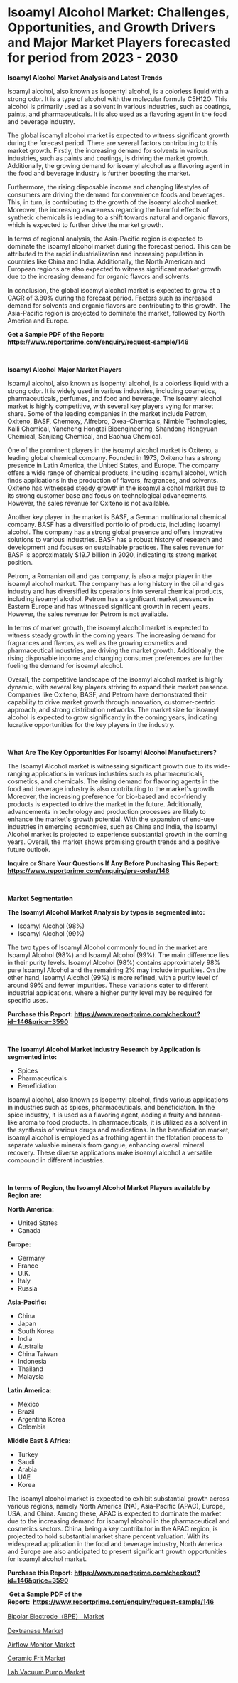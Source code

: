 <p><h1>Isoamyl Alcohol Market: Challenges, Opportunities, and Growth Drivers and Major Market Players forecasted for period from 2023 - 2030</h1></p><p><strong>Isoamyl Alcohol Market Analysis and Latest Trends</strong></p>
<p><p>Isoamyl alcohol, also known as isopentyl alcohol, is a colorless liquid with a strong odor. It is a type of alcohol with the molecular formula C5H12O. This alcohol is primarily used as a solvent in various industries, such as coatings, paints, and pharmaceuticals. It is also used as a flavoring agent in the food and beverage industry.</p><p>The global isoamyl alcohol market is expected to witness significant growth during the forecast period. There are several factors contributing to this market growth. Firstly, the increasing demand for solvents in various industries, such as paints and coatings, is driving the market growth. Additionally, the growing demand for isoamyl alcohol as a flavoring agent in the food and beverage industry is further boosting the market.</p><p>Furthermore, the rising disposable income and changing lifestyles of consumers are driving the demand for convenience foods and beverages. This, in turn, is contributing to the growth of the isoamyl alcohol market. Moreover, the increasing awareness regarding the harmful effects of synthetic chemicals is leading to a shift towards natural and organic flavors, which is expected to further drive the market growth.</p><p>In terms of regional analysis, the Asia-Pacific region is expected to dominate the isoamyl alcohol market during the forecast period. This can be attributed to the rapid industrialization and increasing population in countries like China and India. Additionally, the North American and European regions are also expected to witness significant market growth due to the increasing demand for organic flavors and solvents.</p><p>In conclusion, the global isoamyl alcohol market is expected to grow at a CAGR of 3.80% during the forecast period. Factors such as increased demand for solvents and organic flavors are contributing to this growth. The Asia-Pacific region is projected to dominate the market, followed by North America and Europe.</p></p>
<p><strong>Get a Sample PDF of the Report:&nbsp; <a href="https://www.reportprime.com/enquiry/request-sample/146">https://www.reportprime.com/enquiry/request-sample/146</a></strong></p>
<p>&nbsp;</p>
<p><strong>Isoamyl Alcohol Major Market Players</strong></p>
<p><p>Isoamyl alcohol, also known as isopentyl alcohol, is a colorless liquid with a strong odor. It is widely used in various industries, including cosmetics, pharmaceuticals, perfumes, and food and beverage. The isoamyl alcohol market is highly competitive, with several key players vying for market share. Some of the leading companies in the market include Petrom, Oxiteno, BASF, Chemoxy, Alfrebro, Oxea-Chemicals, Nimble Technologies, Kaili Chemical, Yancheng Hongtai Bioengineering, Shandong Hongyuan Chemical, Sanjiang Chemical, and Baohua Chemical.</p><p>One of the prominent players in the isoamyl alcohol market is Oxiteno, a leading global chemical company. Founded in 1973, Oxiteno has a strong presence in Latin America, the United States, and Europe. The company offers a wide range of chemical products, including isoamyl alcohol, which finds applications in the production of flavors, fragrances, and solvents. Oxiteno has witnessed steady growth in the isoamyl alcohol market due to its strong customer base and focus on technological advancements. However, the sales revenue for Oxiteno is not available.</p><p>Another key player in the market is BASF, a German multinational chemical company. BASF has a diversified portfolio of products, including isoamyl alcohol. The company has a strong global presence and offers innovative solutions to various industries. BASF has a robust history of research and development and focuses on sustainable practices. The sales revenue for BASF is approximately $19.7 billion in 2020, indicating its strong market position.</p><p>Petrom, a Romanian oil and gas company, is also a major player in the isoamyl alcohol market. The company has a long history in the oil and gas industry and has diversified its operations into several chemical products, including isoamyl alcohol. Petrom has a significant market presence in Eastern Europe and has witnessed significant growth in recent years. However, the sales revenue for Petrom is not available.</p><p>In terms of market growth, the isoamyl alcohol market is expected to witness steady growth in the coming years. The increasing demand for fragrances and flavors, as well as the growing cosmetics and pharmaceutical industries, are driving the market growth. Additionally, the rising disposable income and changing consumer preferences are further fueling the demand for isoamyl alcohol.</p><p>Overall, the competitive landscape of the isoamyl alcohol market is highly dynamic, with several key players striving to expand their market presence. Companies like Oxiteno, BASF, and Petrom have demonstrated their capability to drive market growth through innovation, customer-centric approach, and strong distribution networks. The market size for isoamyl alcohol is expected to grow significantly in the coming years, indicating lucrative opportunities for the key players in the industry.</p></p>
<p>&nbsp;</p>
<p><strong>What Are The Key Opportunities For Isoamyl Alcohol Manufacturers?</strong></p>
<p><p>The Isoamyl Alcohol market is witnessing significant growth due to its wide-ranging applications in various industries such as pharmaceuticals, cosmetics, and chemicals. The rising demand for flavoring agents in the food and beverage industry is also contributing to the market's growth. Moreover, the increasing preference for bio-based and eco-friendly products is expected to drive the market in the future. Additionally, advancements in technology and production processes are likely to enhance the market's growth potential. With the expansion of end-use industries in emerging economies, such as China and India, the Isoamyl Alcohol market is projected to experience substantial growth in the coming years. Overall, the market shows promising growth trends and a positive future outlook.</p></p>
<p><strong>Inquire or Share Your Questions If Any Before Purchasing This Report: <a href="https://www.reportprime.com/enquiry/pre-order/146">https://www.reportprime.com/enquiry/pre-order/146</a></strong></p>
<p>&nbsp;</p>
<p><strong>Market Segmentation</strong></p>
<p><strong>The Isoamyl Alcohol Market Analysis by types is segmented into:</strong></p>
<p><ul><li>Isoamyl Alcohol (98%)</li><li>Isoamyl Alcohol (99%)</li></ul></p>
<p><p>The two types of Isoamyl Alcohol commonly found in the market are Isoamyl Alcohol (98%) and Isoamyl Alcohol (99%). The main difference lies in their purity levels. Isoamyl Alcohol (98%) contains approximately 98% pure Isoamyl Alcohol and the remaining 2% may include impurities. On the other hand, Isoamyl Alcohol (99%) is more refined, with a purity level of around 99% and fewer impurities. These variations cater to different industrial applications, where a higher purity level may be required for specific uses.</p></p>
<p><strong>Purchase this Report:&nbsp;<a href="https://www.reportprime.com/checkout?id=146&price=3590">https://www.reportprime.com/checkout?id=146&price=3590</a></strong></p>
<p>&nbsp;</p>
<p><strong>The Isoamyl Alcohol Market Industry Research by Application is segmented into:</strong></p>
<p><ul><li>Spices</li><li>Pharmaceuticals</li><li>Beneficiation</li></ul></p>
<p><p>Isoamyl alcohol, also known as isopentyl alcohol, finds various applications in industries such as spices, pharmaceuticals, and beneficiation. In the spice industry, it is used as a flavoring agent, adding a fruity and banana-like aroma to food products. In pharmaceuticals, it is utilized as a solvent in the synthesis of various drugs and medications. In the beneficiation market, isoamyl alcohol is employed as a frothing agent in the flotation process to separate valuable minerals from gangue, enhancing overall mineral recovery. These diverse applications make isoamyl alcohol a versatile compound in different industries.</p></p>
<p>&nbsp;</p>
<p><strong>In terms of Region, the Isoamyl Alcohol Market Players available by Region are:</strong></p>
<p>
    <p> <strong> North America: </strong>
        <ul>
            <li>United States</li>
            <li>Canada</li>
        </ul>
        </p> 
    <p> <strong> Europe: </strong>
        <ul>
            <li>Germany</li>
            <li>France</li>
            <li>U.K.</li>
            <li>Italy</li>
            <li>Russia</li>
        </ul>
        </p> 
    <p> <strong> Asia-Pacific: </strong>
        <ul>
            <li>China</li>
            <li>Japan</li>
            <li>South Korea</li>
            <li>India</li>
            <li>Australia</li>
            <li>China Taiwan</li>
            <li>Indonesia</li>
            <li>Thailand</li>
            <li>Malaysia</li>
        </ul>
        </p> 
    <p> <strong> Latin America: </strong>
        <ul>
            <li>Mexico</li>
            <li>Brazil</li>
            <li>Argentina Korea</li>
            <li>Colombia</li>
        </ul>
        </p> 
    <p> <strong> Middle East & Africa: </strong>
        <ul>
            <li>Turkey</li>
            <li>Saudi</li>
            <li>Arabia</li>
            <li>UAE</li>
            <li>Korea</li>
        </ul>
    </p>
    </p>
<p><p>The isoamyl alcohol market is expected to exhibit substantial growth across various regions, namely North America (NA), Asia-Pacific (APAC), Europe, USA, and China. Among these, APAC is expected to dominate the market due to the increasing demand for isoamyl alcohol in the pharmaceutical and cosmetics sectors. China, being a key contributor in the APAC region, is projected to hold substantial market share percent valuation. With its widespread application in the food and beverage industry, North America and Europe are also anticipated to present significant growth opportunities for isoamyl alcohol market.</p></p>
<p><strong>Purchase this Report: <a href="https://www.reportprime.com/checkout?id=146&price=3590">https://www.reportprime.com/checkout?id=146&price=3590</a></strong></p>
<p>&nbsp;<strong>Get a Sample PDF of the Report:&nbsp;&nbsp;<a href="https://www.reportprime.com/enquiry/request-sample/146">https://www.reportprime.com/enquiry/request-sample/146</a></strong></p>
<p><strong></strong></p>
<p><p><a href="https://www.linkedin.com/pulse/bipolar-electrodebpe-market-research-report-provides-fhuge/">Bipolar Electrode（BPE） Market</a></p><p><a href="https://github.com/ambrozg/Market-Research-Report-List-1/blob/main/dextranase-market.md">Dextranase Market</a></p><p><a href="https://medium.com/@santoshh992151/airflow-monitor-nbsp-market-focuses-on-market-share-size-and-projected-forecast-till-2030-32e8557e21f0">Airflow Monitor Market</a></p><p><a href="https://github.com/gshchiplitsov/Market-Research-Report-List-1/blob/main/ceramic-frit-market.md">Ceramic Frit Market</a></p><p><a href="https://medium.com/@shivay151299/lab-vacuum-pump-market-the-key-to-successful-business-strategy-forecast-till-2030-18d9cda57326">Lab Vacuum Pump Market</a></p></p>